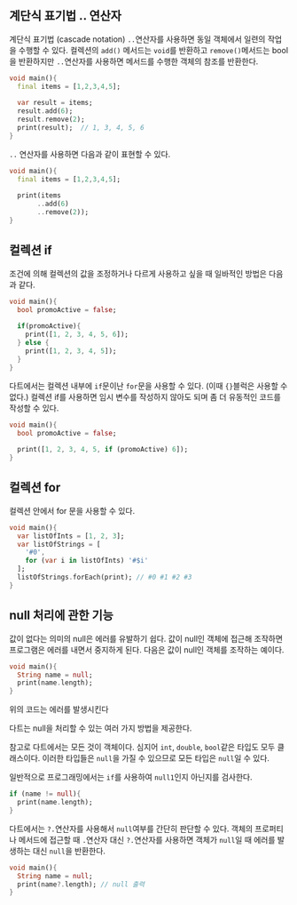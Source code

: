 ## 계단식 표기법 .. 연산자

계단식 표기법 (cascade notation) `..`연산자를 사용하면 동일 객체에서 일련의 작업을 수행할 수 있다. 컬렉션의 `add()` 메서드는 `void`를 반환하고 `remove()`메서드는 bool을 반환하지만 `..`연산자를 사용하면 메서드를 수행한 객체의 참조를 반환한다.

```dart
void main(){
  final items = [1,2,3,4,5];
  
  var result = items;
  result.add(6);
  result.remove(2);
  print(result);  // 1, 3, 4, 5, 6
}
```

`..` 연산자를 사용하면 다음과 같이 표현할 수 있다.

```dart
void main(){
  final items = [1,2,3,4,5];
  
  print(items
       ..add(6)
       ..remove(2));
}
```



## 컬렉션 if

조건에 의해 컬렉션의 값을 조정하거나 다르게 사용하고 싶을 때 일바적인 방법은 다음과 같다.

```dart
void main(){
  bool promoActive = false;
  
  if(promoActive){
    print([1, 2, 3, 4, 5, 6]);
  } else {
    print([1, 2, 3, 4, 5]);
  }
}
```

다트에서는 컬렉션 내부에 `if`문이난 `for`문을 사용할 수 있다. (이때 `{}`블럭은 사용할 수 없다.) 컬렉션 if를 사용하면 임시 변수를 작성하지 않아도 되며 좀 더 유동적인 코드를 작성할 수 있다.

```dart
void main(){
  bool promoActive = false;
  
  print([1, 2, 3, 4, 5, if (promoActive) 6]);
}
```



## 컬렉션 for

컬렉션 안에서 for 문을 사용할 수 있다.

```dart
void main(){
  var listOfInts = [1, 2, 3];
  var listOfStrings = [
    '#0',
    for (var i in listOfInts) '#$i'
  ];
  listOfStrings.forEach(print); // #0 #1 #2 #3
}
```



## null 처리에 관한 기능

값이 없다는 의미의 null은 에러를 유발하기 쉽다. 값이 null인 객체에 접근해 조작하면 프로그램은 에러를 내면서 중지하게 된다. 다음은 값이 null인 객체를 조작하는 예이다.

```dart
void main(){
  String name = null;
  print(name.length);
}
```

위의 코드는 에러를 발생시킨다

다트는 null을 처리할 수 있는 여러 가지 방법을 제공한다.

참고로 다트에서는 모든 것이 객체이다. 심지어 `int`, `double`, `bool`같은 타입도 모두 클래스이다. 이러한 타입들은 `null`을 가질 수 있으므로 모든 타입은 `null`일 수 있다.

일반적으로 프로그래밍에서는 `if`를 사용하여 `null1`인지 아닌지를 검사한다.

```dart
if (name != null){
  print(name.length);
}
```

다트에서는 `?.`연산자를 사용해서 `null`여부를 간단히 판단할 수 있다. 객체의 프로퍼티나 메서드에 접근할 때 `.`연산자 대신 `?.`연산자를 사용하면 객체가 `null`일 때 에러를 발생하는 대신 `null`을 반환한다.

```dart
void main(){
  String name = null;
  print(name?.length); // null 출력
}
```

